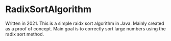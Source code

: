 # RadixSortAlgorithm
 Written in 2021. This is a simple raidx sort algorithm in Java. Mainly created as a proof of concept. Main goal is to correctly sort large numbers using the radix sort method.
